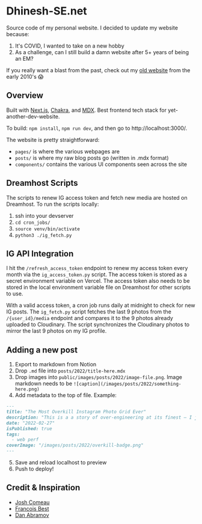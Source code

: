 # Dhinesh-SE.net

Source code of my personal website. I decided to update my website because:

1. It's COVID, I wanted to take on a new hobby
2. As a challenge, can I still build a damn website after 5+ years of being an EM?

If you really want a blast from the past, check out my [old website](https://old.jessechen.net/) from the early 2010's 😱

## Overview

Built with [Next.js](https://nextjs.org/), [Chakra](https://chakra-ui.com/), and [MDX](https://mdxjs.com/). Best frontend tech stack for yet-another-dev-website.

To build: `npm install`, `npm run dev`, and then go to http://localhost:3000/.

The website is pretty straightforward:

- `pages/` is where the various webpages are
- `posts/` is where my raw blog posts go (written in .mdx format)
- `components/` contains the various UI components seen across the site

## Dreamhost Scripts

The scripts to renew IG access token and fetch new media are hosted on Dreamhost.  To run the scripts locally:

1. ssh into your devserver
2. `cd cron_jobs/`
3. `source venv/bin/activate`
4. `python3 ./ig_fetch.py`

## IG API Integration

I hit the `/refresh_access_token` endpoint to renew my access token every month via the `ig_access_token.py` script.  The access token is stored as a secret environment variable on Vercel.  The access token also needs to be stored in the local environment variable file on Dreamhost for other scripts to use.

With a valid access token, a cron job runs daily at midnight to check for new IG posts.  The `ig_fetch.py` script fetches the last 9 photos from the `/{user_id}/media` endpoint and compares it to the 9 photos already uploaded to Cloudinary.  The script synchronizes the Cloudinary photos to mirror the last 9 photos on my IG profile.  

## Adding a new post

1. Export to markdown from Notion
2. Drop `.md` file into `posts/2022/title-here.mdx`
3. Drop images into `public/images/posts/2022/image-file.png`. Image markdown needs to be `![caption](/images/posts/2022/something-here.png)`
4. Add metadata to the top of file. Example:
```md
---
title: "The Most Overkill Instagram Photo Grid Ever"
description: "This is a a story of over-engineering at its finest — I just built the most overkill Instagram photo grid for fun."
date: "2022-02-27"
isPublished: true
tags:
  - web perf
coverImage: "/images/posts/2022/overkill-badge.png"
---
```
5. Save and reload localhost to preview
6. Push to deploy!

## Credit & Inspiration

- [Josh Comeau](https://www.joshwcomeau.com/)
- [Francois Best](https://francoisbest.com/)
- [Dan Abramov](https://overreacted.io/)
